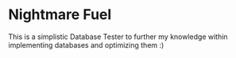 # Nightmare Fuel

This is a simplistic Database Tester to further my knowledge within implementing databases and optimizing them :)
